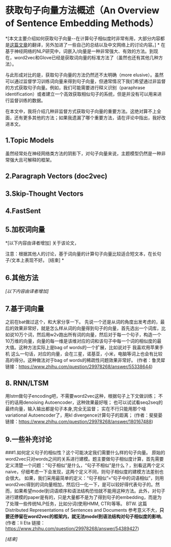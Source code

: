 # 获取句子向量方法概述（An Overview of Sentence Embedding Methods）
*[本文主要介绍如何获取句子向量--在计算句子相似度时非常有用，大部分内容都是[这篇文章](http://mlexplained.com/2017/12/28/an-overview-of-sentence-embedding-methods/)的翻译，另外加进了一些自己的总结以及中文网络上的讨论内容。]
*
在基于神经网络的NLP研究中，词嵌入/向量是一种非常强大、有效的方法。到现在，word2vec和Glove已经是获取词向量的标准方法了（虽然也还有其他几种方法）。

与此形成对比的是，获取句子向量的方法仍然还不太明确（more elusive）。虽然可以通过监督学习训练词向量来得到句子向量，但通常情况下我们希望通过非监督的方式获取句子向量。例如，我们可能需要进行释义识别（paraphrase identification）或者建立一个高效获取相似句子的系统，但是并没有可以用来进行监督训练的数据。

在本文中，我将介绍几种非监督方式获取句子向量的重要方法。这绝对算不上全面，还有更多其他的方法；如果我遗漏了哪个重要方法，请在评论中指出，我好改进本文。
<br>

## 1.Topic Models
虽然经常处在神经网络类方法的阴影下，对句子向量来说，主题模型仍然是一种非常强大且可解释的框架。

## 2.Paragraph Vectors (doc2vec)

## 3.Skip-Thought Vectors

## 4.FastSent

## 5.加权词向量

*[以下内容由译者增加]
关于该论文，

注意：根据其他人的讨论，基于词向量的计算句子向量比较适合短文本，在长句子/文本上表现不好。
[结束]
*
## 6.其他方法

*[以下内容由译者增加]*
## 7.基于词向量
之前在bat做过这个，和大家分享一下。
先说一个还是从词的角度出发考虑的，最后的效果非常好，就是怎么样从词的向量得到句子的向量，首先选出一个词库，比如说10万个词，然后用w2v跑出所有词的向量，然后对于每一个句子，构造一个10万维的向量，向量的每一维是该维对应的词和该句子中每一个词的相似度的最大值。这种方法实际上是bag of words的一个扩展，比如说对于 我喜欢用苹果手机 这么一句话，对应的向量，会在三星，诺基亚，小米，电脑等词上也会有比较高的得分。这种做法对于bag of words的稀疏性问题效果非常好。
(作者：鲁灵犀 链接：https://www.zhihu.com/question/29978268/answer/55338644)

## 8. RNN/LTSM
用lstm做句子encoding吧，不需要word2vec这种，根据句子上下文做训练；
不行的话用denoising Autoencoder，这种效果最好哦；
也可以试试看seq2seq的最终向量，输入输出都是句子本身,完全无监督；
实在不行只能用那个啥variational Autoencoder了，用kl divergence计算句子的距离；
(作者：斐斐晏 链接：https://www.zhihu.com/question/29978268/answer/180167488)

## 9.一些补充讨论
###1.如何定义句子的相似性？这个可能决定我们需要什么样的句子向量。
原始的word2vec只对words之间的关系进行建模。题主要做句子相似度计算，首先需要定义清楚一个问题：“句子相似”是什么，“句子不相似”是什么？，别看这两个定义naive，仔细考虑一下会发现，这两个定义不同，则句子相似度的建模方法差别也会很大。
如果，我们采用最简单的定义：“句子相似”=“句子中的词语相似”，则用word2vec得到的词向量相加，然后归一化一下，是可以较好得代表句子的。然而，如果希望model到词语顺序和语法结构恐怕就不能用这种方法。此外，对句子进行建模的paper是有的，只是大量都不是为了得到句子的embedding，而是为了处理一些传统NLP任务，比如分词(使用HMM, CTR)等等。
BTW.  这篇 Distributed Representations of Sentences and Documents 参考意义不大，**只要还停留在word2vec的框架内，就无法model到语法结构对句子相似度的影响**。
(作者：li Eta 链接：https://www.zhihu.com/question/29978268/answer/54389427)

*[结束]*
